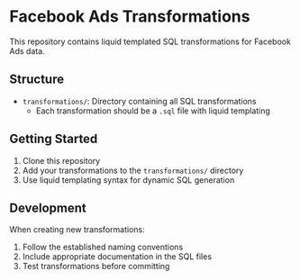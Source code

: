 # Facebook Ads Transformations

This repository contains liquid templated SQL transformations for Facebook Ads data.

## Structure

- `transformations/`: Directory containing all SQL transformations
  - Each transformation should be a `.sql` file with liquid templating

## Getting Started

1. Clone this repository
2. Add your transformations to the `transformations/` directory
3. Use liquid templating syntax for dynamic SQL generation

## Development

When creating new transformations:
1. Follow the established naming conventions
2. Include appropriate documentation in the SQL files
3. Test transformations before committing 